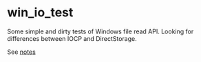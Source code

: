 # win_io_test

Some simple and dirty tests of Windows file read API. Looking for differences between IOCP and DirectStorage.

See [notes](notes.md)
